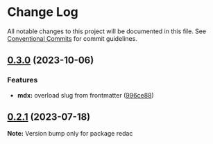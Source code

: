 # Change Log

All notable changes to this project will be documented in this file.
See [Conventional Commits](https://conventionalcommits.org) for commit guidelines.

## [0.3.0](https://github.com/adaltas/node-redac/compare/v0.2.1...v0.3.0) (2023-10-06)


### Features

* **mdx:** overload slug from frontmatter ([996ce88](https://github.com/adaltas/node-redac/commit/996ce880c786263d7146b4ebe97489114b0c22ba))



## [0.2.1](https://github.com/adaltas/node-redac/compare/v0.2.0...v0.2.1) (2023-07-18)

**Note:** Version bump only for package redac
